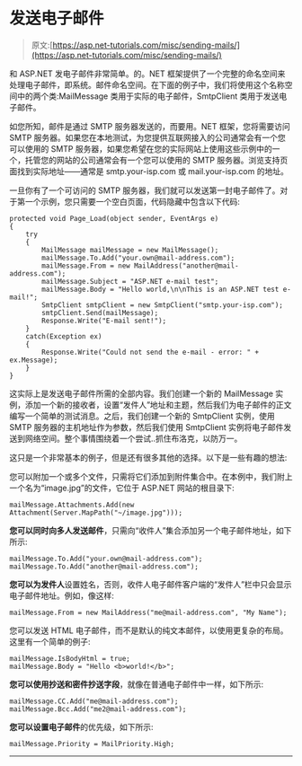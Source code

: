 # 发送电子邮件

> 原文:[https://asp.net-tutorials.com/misc/sending-mails/](https://asp.net-tutorials.com/misc/sending-mails/)

和 ASP.NET 发电子邮件非常简单。的。NET 框架提供了一个完整的命名空间来处理电子邮件，即系统。邮件命名空间。在下面的例子中，我们将使用这个名称空间中的两个类:MailMessage 类用于实际的电子邮件，SmtpClient 类用于发送电子邮件。

如您所知，邮件是通过 SMTP 服务器发送的，而要用。NET 框架，您将需要访问 SMTP 服务器。如果您在本地测试，为您提供互联网接入的公司通常会有一个您可以使用的 SMTP 服务器，如果您希望在您的实际网站上使用这些示例中的一个，托管您的网站的公司通常会有一个您可以使用的 SMTP 服务器。浏览支持页面找到实际地址——通常是 smtp.your-isp.com 或 mail.your-isp.com 的地址。

一旦你有了一个可访问的 SMTP 服务器，我们就可以发送第一封电子邮件了。对于第一个示例，您只需要一个空白页面，代码隐藏中包含以下代码:

```
protected void Page_Load(object sender, EventArgs e)
{
    try
    {
        MailMessage mailMessage = new MailMessage();
        mailMessage.To.Add("your.own@mail-address.com");
        mailMessage.From = new MailAddress("another@mail-address.com");
        mailMessage.Subject = "ASP.NET e-mail test";
        mailMessage.Body = "Hello world,\n\nThis is an ASP.NET test e-mail!";
        SmtpClient smtpClient = new SmtpClient("smtp.your-isp.com");
        smtpClient.Send(mailMessage);
        Response.Write("E-mail sent!");
    }
    catch(Exception ex)
    {
        Response.Write("Could not send the e-mail - error: " + ex.Message);
    }
}
```

这实际上是发送电子邮件所需的全部内容。我们创建一个新的 MailMessage 实例，添加一个新的接收者，设置“发件人”地址和主题，然后我们为电子邮件的正文编写一个简单的测试消息。之后，我们创建一个新的 SmtpClient 实例，使用 SMTP 服务器的主机地址作为参数，然后我们使用 SmtpClient 实例将电子邮件发送到网络空间。整个事情围绕着一个尝试..抓住布洛克，以防万一。

这只是一个非常基本的例子，但是还有很多其他的选择。以下是一些有趣的想法:

<input type="hidden" name="IL_IN_ARTICLE">

您可以附加一个或多个文件，只需将它们添加到附件集合中。在本例中，我们附上一个名为“image.jpg”的文件，它位于 ASP.NET 网站的根目录下:

```
mailMessage.Attachments.Add(new Attachment(Server.MapPath("~/image.jpg")));
```

**您可以同时向多人发送邮件**，只需向“收件人”集合添加另一个电子邮件地址，如下所示:

```
mailMessage.To.Add("your.own@mail-address.com");
mailMessage.To.Add("another@mail-address.com");
```

**您可以为发件人**设置姓名，否则，收件人电子邮件客户端的“发件人”栏中只会显示电子邮件地址。例如，像这样:

```
mailMessage.From = new MailAddress("me@mail-address.com", "My Name");
```

您可以发送 HTML 电子邮件，而不是默认的纯文本邮件，以使用更复杂的布局。这里有一个简单的例子:

```
mailMessage.IsBodyHtml = true;
mailMessage.Body = "Hello <b>world!</b>";
```

**您可以使用抄送和密件抄送字段**，就像在普通电子邮件中一样，如下所示:

```
mailMessage.CC.Add("me@mail-address.com");
mailMessage.Bcc.Add("me2@mail-address.com");
```

**您可以设置电子邮件**的优先级，如下所示:

```
mailMessage.Priority = MailPriority.High;
```

* * *